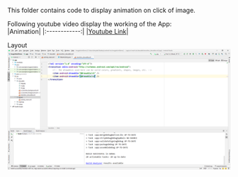 This folder contains code to display animation on click of image. <br/>

Following youtube video display the working of the App: <br/>
|Animation|
|:------------:|
|[Youtube Link](https://youtu.be/0VdPYdCwQSs)|

Layout <br/>
![layout](layout.png)
